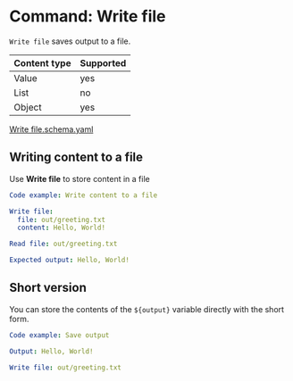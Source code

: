 # Command: Write file

`Write file` saves output to a file.

| Content type | Supported |
|--------------|-----------|
| Value        | yes       |
| List         | no        |
| Object       | yes       |

[Write file.schema.yaml](schema/Write%20file.schema.yaml)

## Writing content to a file

Use **Write file** to store content in a file

```yaml specscript
Code example: Write content to a file

Write file:
  file: out/greeting.txt
  content: Hello, World!

Read file: out/greeting.txt

Expected output: Hello, World!
```

## Short version

You can store the contents of the `${output}` variable directly with the short form.

```yaml specscript
Code example: Save output

Output: Hello, World!

Write file: out/greeting.txt
```

